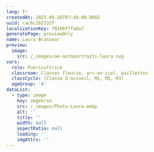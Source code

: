 ```yaml
---
lang: fr
createdAt: 2025-08-26T07:48:00.000Z
uuid: cac6c2b2333f
localizationKey: f81b6fffa0a7
generatePage: previewOnly
name: Laura Brasseur
preview:
  image:
    src: /_images/ae-autoportraits-laura.svg
vars:
  role: Puéricultrice
  classroom: Classes fleurie, arc-en-ciel, paillettes
  classCycle: (Classe d'accueil, M1, M2, M3)
  ageGroup: '4'
dataList:
  - type: image
    key: imgVerso
    src: /_images/Photo-Laura.webp
    alt: ''
    title: ''
    width: null
    aspectRatio: null
    loading: ''
    imgAttrs: ''
---
```


